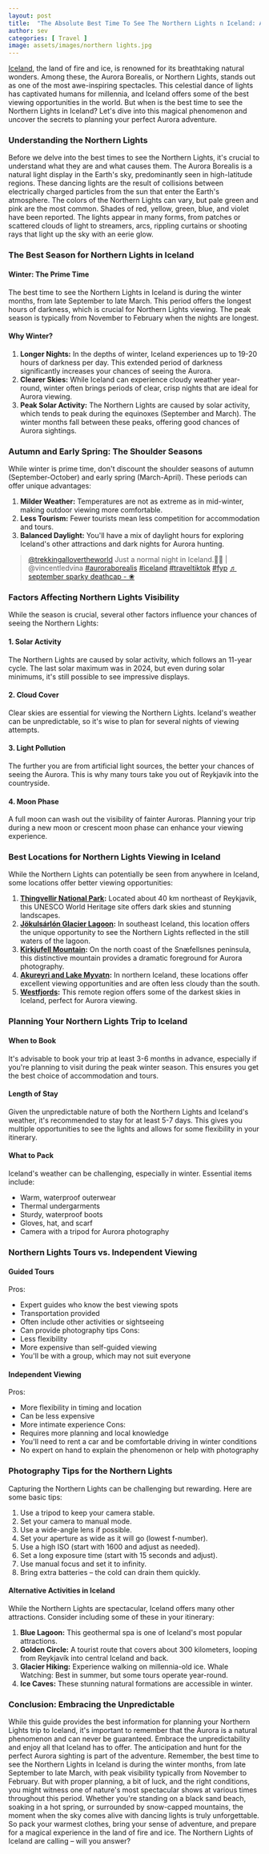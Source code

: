 ```yaml
---
layout: post
title:  "The Absolute Best Time To See The Northern Lights n Iceland: A Complete Guide"
author: sev
categories: [ Travel ]
image: assets/images/northern lights.jpg
---
```

[Iceland][iceland1], the land of fire and ice, is renowned for its breathtaking natural wonders. Among these, the Aurora Borealis, or Northern Lights, stands out as one of the most awe-inspiring spectacles. This celestial dance of lights has captivated humans for millennia, and Iceland offers some of the best viewing opportunities in the world. But when is the best time to see the Northern Lights in Iceland? Let's dive into this magical phenomenon and uncover the secrets to planning your perfect Aurora adventure.
### Understanding the Northern Lights
Before we delve into the best times to see the Northern Lights, it's crucial to understand what they are and what causes them. The Aurora Borealis is a natural light display in the Earth's sky, predominantly seen in high-latitude regions. These dancing lights are the result of collisions between electrically charged particles from the sun that enter the Earth's atmosphere.
The colors of the Northern Lights can vary, but pale green and pink are the most common. Shades of red, yellow, green, blue, and violet have been reported. The lights appear in many forms, from patches or scattered clouds of light to streamers, arcs, rippling curtains or shooting rays that light up the sky with an eerie glow.
### The Best Season for Northern Lights in Iceland
#### Winter: The Prime Time
The best time to see the Northern Lights in Iceland is during the winter months, from late September to late March. This period offers the longest hours of darkness, which is crucial for Northern Lights viewing. The peak season is typically from November to February when the nights are longest.
#### Why Winter?

1. **Longer Nights:** In the depths of winter, Iceland experiences up to 19-20 hours of darkness per day. This extended period of darkness significantly increases your chances of seeing the Aurora.
2. **Clearer Skies:** While Iceland can experience cloudy weather year-round, winter often brings periods of clear, crisp nights that are ideal for Aurora viewing.
3. **Peak Solar Activity:** The Northern Lights are caused by solar activity, which tends to peak during the equinoxes (September and March). The winter months fall between these peaks, offering good chances of Aurora sightings.

### Autumn and Early Spring: The Shoulder Seasons
While winter is prime time, don't discount the shoulder seasons of autumn (September-October) and early spring (March-April). These periods can offer unique advantages:

1. **Milder Weather:** Temperatures are not as extreme as in mid-winter, making outdoor viewing more comfortable.
2. **Less Tourism:** Fewer tourists mean less competition for accommodation and tours.
3. **Balanced Daylight:** You'll have a mix of daylight hours for exploring Iceland's other attractions and dark nights for Aurora hunting.

<blockquote class="tiktok-embed" cite="https://www.tiktok.com/@trekkingallovertheworld/video/7209189182604954886" data-video-id="7209189182604954886" style="max-width: 605px;min-width: 325px;" > <section> <a target="_blank" title="@trekkingallovertheworld" href="https://www.tiktok.com/@trekkingallovertheworld?refer=embed">@trekkingallovertheworld</a> Just a normal night in Iceland.🙂💖 | @vincentledvina <a title="auroraborealis" target="_blank" href="https://www.tiktok.com/tag/auroraborealis?refer=embed">#auroraborealis</a> <a title="iceland" target="_blank" href="https://www.tiktok.com/tag/iceland?refer=embed">#iceland</a> <a title="traveltiktok" target="_blank" href="https://www.tiktok.com/tag/traveltiktok?refer=embed">#traveltiktok</a> <a title="fyp" target="_blank" href="https://www.tiktok.com/tag/fyp?refer=embed">#fyp</a> <a target="_blank" title="♬ september sparky deathcap - ❀" href="https://www.tiktok.com/music/september-sparky-deathcap-7181454336311282437?refer=embed">♬ september sparky deathcap - ❀</a> </section> </blockquote> <script async src="https://www.tiktok.com/embed.js"></script>

### Factors Affecting Northern Lights Visibility
While the season is crucial, several other factors influence your chances of seeing the Northern Lights:
#### 1. Solar Activity
The Northern Lights are caused by solar activity, which follows an 11-year cycle. The last solar maximum was in 2024, but even during solar minimums, it's still possible to see impressive displays.
#### 2. Cloud Cover
Clear skies are essential for viewing the Northern Lights. Iceland's weather can be unpredictable, so it's wise to plan for several nights of viewing attempts.
#### 3. Light Pollution
The further you are from artificial light sources, the better your chances of seeing the Aurora. This is why many tours take you out of Reykjavik into the countryside.
#### 4. Moon Phase
A full moon can wash out the visibility of fainter Auroras. Planning your trip during a new moon or crescent moon phase can enhance your viewing experience.

### Best Locations for Northern Lights Viewing in Iceland
While the Northern Lights can potentially be seen from anywhere in Iceland, some locations offer better viewing opportunities:

1. **[Thingvellir National Park][Thingvellir]:** Located about 40 km northeast of Reykjavik, this UNESCO World Heritage site offers dark skies and stunning landscapes.
2. **[Jökulsárlón Glacier Lagoon][jokul]:** In southeast Iceland, this location offers the unique opportunity to see the Northern Lights reflected in the still waters of the lagoon.
3. **[Kirkjufell Mountain][kurkjufell]:** On the north coast of the Snæfellsnes peninsula, this distinctive mountain provides a dramatic foreground for Aurora photography.
4. **[Akureyri and Lake Myvatn][akurey]:** In northern Iceland, these locations offer excellent viewing opportunities and are often less cloudy than the south.
5. **[Westfjords][westfjords]:** This remote region offers some of the darkest skies in Iceland, perfect for Aurora viewing.

### Planning Your Northern Lights Trip to Iceland
#### When to Book
It's advisable to book your trip at least 3-6 months in advance, especially if you're planning to visit during the peak winter season. This ensures you get the best choice of accommodation and tours.
#### Length of Stay
Given the unpredictable nature of both the Northern Lights and Iceland's weather, it's recommended to stay for at least 5-7 days. This gives you multiple opportunities to see the lights and allows for some flexibility in your itinerary.
#### What to Pack
Iceland's weather can be challenging, especially in winter. Essential items include:

* Warm, waterproof outerwear
* Thermal undergarments
* Sturdy, waterproof boots
* Gloves, hat, and scarf
* Camera with a tripod for Aurora photography

### Northern Lights Tours vs. Independent Viewing
#### Guided Tours
Pros:
* Expert guides who know the best viewing spots
* Transportation provided
* Often include other activities or sightseeing
* Can provide photography tips
Cons:
* Less flexibility
* More expensive than self-guided viewing
* You'll be with a group, which may not suit everyone

#### Independent Viewing
Pros:
* More flexibility in timing and location
* Can be less expensive
* More intimate experience
Cons:
* Requires more planning and local knowledge
* You'll need to rent a car and be comfortable driving in winter conditions
* No expert on hand to explain the phenomenon or help with photography

### Photography Tips for the Northern Lights
Capturing the Northern Lights can be challenging but rewarding. Here are some basic tips:

1. Use a tripod to keep your camera stable.
2. Set your camera to manual mode.
3. Use a wide-angle lens if possible.
4. Set your aperture as wide as it will go (lowest f-number).
5. Use a high ISO (start with 1600 and adjust as needed).
6. Set a long exposure time (start with 15 seconds and adjust).
7. Use manual focus and set it to infinity.
8. Bring extra batteries – the cold can drain them quickly.

#### Alternative Activities in Iceland
While the Northern Lights are spectacular, Iceland offers many other attractions. Consider including some of these in your itinerary:

1. **Blue Lagoon:** This geothermal spa is one of Iceland's most popular attractions.
2. **Golden Circle:** A tourist route that covers about 300 kilometers, looping from Reykjavík into central Iceland and back.
3. **Glacier Hiking:** Experience walking on millennia-old ice.
Whale Watching: Best in summer, but some tours operate year-round.
4. **Ice Caves:** These stunning natural formations are accessible in winter.

### Conclusion: Embracing the Unpredictable
While this guide provides the best information for planning your Northern Lights trip to Iceland, it's important to remember that the Aurora is a natural phenomenon and can never be guaranteed. Embrace the unpredictability and enjoy all that Iceland has to offer. The anticipation and hunt for the perfect Aurora sighting is part of the adventure.
Remember, the best time to see the Northern Lights in Iceland is during the winter months, from late September to late March, with peak visibility typically from November to February. But with proper planning, a bit of luck, and the right conditions, you might witness one of nature's most spectacular shows at various times throughout this period.
Whether you're standing on a black sand beach, soaking in a hot spring, or surrounded by snow-capped mountains, the moment when the sky comes alive with dancing lights is truly unforgettable. So pack your warmest clothes, bring your sense of adventure, and prepare for a magical experience in the land of fire and ice. The Northern Lights of Iceland are calling – will you answer?

[iceland1]: https://www.visiticeland.com
[Thingvellir]: https://www.thingvellir.is
[jokul]: https://icelagoon.is
[kurkjufell]: https://www.zigzagonearth.com/
[akurey]: https://www.akureyriguide.is/lake-myvatn/
[westfjords]:https://www.westfjords.is
